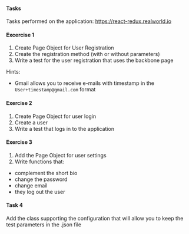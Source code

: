 #### Tasks
Tasks performed on the application: https://react-redux.realworld.io


#### Excercise 1
1. Create Page Object for User Registration
2. Create the registration method (with or without parameters)
3. Write a test for the user registration that uses the backbone page

Hints:
* Gmail allows you to receive e-mails with timestamp in the `User+timestamp@gmail.com` format 


#### Exercise 2
1. Create Page Object for user login
2. Create a user
3. Write a test that logs in to the application

#### Exercise 3
1. Add the Page Object for user settings
2. Write functions that:
* complement the short bio
* change the password
* change email
* they log out the user


#### Task 4
Add the class supporting the configuration that will allow you to keep the test parameters in the .json file